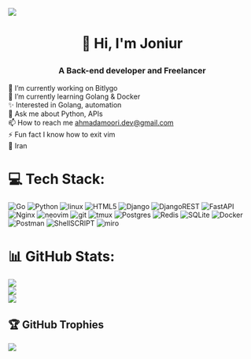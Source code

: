 
[![](https://visitcount.itsvg.in/api?id=itsjoniur&label=Profile%20Views&color=12&icon=6&pretty=true)](https://visitcount.itsvg.in)
# <p align="center">👋 Hi, I'm Joniur</p>
### <p align="center"> A Back-end developer and Freelancer</p>
🔭 I’m currently working on Bitlygo<br>🌱 I’m currently learning Golang & Docker<br>✨ Interested in Golang, automation<br>💬 Ask me about Python, APIs<br>📫 How to reach me ahmadamoori.dev@gmail.com<br>⚡ Fun fact I know how to exit vim<br>📍 Iran


# 💻 Tech Stack:
![Go](https://img.shields.io/badge/go-%2300ADD8.svg?style=for-the-badge&logo=go&logoColor=white) ![Python](https://img.shields.io/badge/python-3670A0?style=for-the-badge&logo=python&logoColor=ffdd54) ![linux](https://img.shields.io/badge/Linux-FCC624?style=for-the-badge&logo=linux&logoColor=black) ![HTML5](https://img.shields.io/badge/html5-%23E34F26.svg?style=for-the-badge&logo=html5&logoColor=white) ![Django](https://img.shields.io/badge/Django-092E20?style=for-the-badge&logo=django&logoColor=white) ![DjangoREST](https://img.shields.io/badge/DJANGO-REST-ff1709?style=for-the-badge&logo=django&logoColor=white&color=ff1709&labelColor=gray) ![FastAPI](https://img.shields.io/badge/FastAPI-005571?style=for-the-badge&logo=fastapi) ![Nginx](https://img.shields.io/badge/nginx-%23009639.svg?style=for-the-badge&logo=nginx&logoColor=white) ![neovim](https://img.shields.io/badge/NeoVim-%2357A143.svg?&style=for-the-badge&logo=neovim&logoColor=white) ![git](https://img.shields.io/badge/GIT-E44C30?style=for-the-badge&logo=git&logoColor=white) ![tmux](https://img.shields.io/badge/tmux-1BB91F?style=for-the-badge&logo=tmux&logoColor=white) ![Postgres](https://img.shields.io/badge/postgres-%23316192.svg?style=for-the-badge&logo=postgresql&logoColor=white) ![Redis](https://img.shields.io/badge/redis-%23DD0031.svg?style=for-the-badge&logo=redis&logoColor=white) ![SQLite](https://img.shields.io/badge/sqlite-%2307405e.svg?style=for-the-badge&logo=sqlite&logoColor=white) ![Docker](https://img.shields.io/badge/docker-%230db7ed.svg?style=for-the-badge&logo=docker&logoColor=white) ![Postman](https://img.shields.io/badge/Postman-FF6C37?style=for-the-badge&logo=postman&logoColor=white) ![ShellSCRIPT](https://img.shields.io/badge/shell_script-%23121011.svg?style=for-the-badge&logo=gnu-bash&logoColor=white) ![miro](https://img.shields.io/badge/Miro-050038?style=for-the-badge&logo=Miro&logoColor=white)
# 📊 GitHub Stats:
![](https://github-readme-stats.vercel.app/api?username=itsjoniur&theme=dark&hide_border=false&include_all_commits=true&count_private=true)<br/>
![](https://github-readme-streak-stats.herokuapp.com/?user=itsjoniur&theme=dark&hide_border=false)<br/>
![](https://github-readme-stats.vercel.app/api/top-langs/?username=itsjoniur&theme=dark&hide_border=false&include_all_commits=true&count_private=true&layout=compact)

## 🏆 GitHub Trophies
![](https://github-profile-trophy.vercel.app/?username=itsjoniur&theme=radical&no-frame=false&no-bg=false&margin-w=4)

